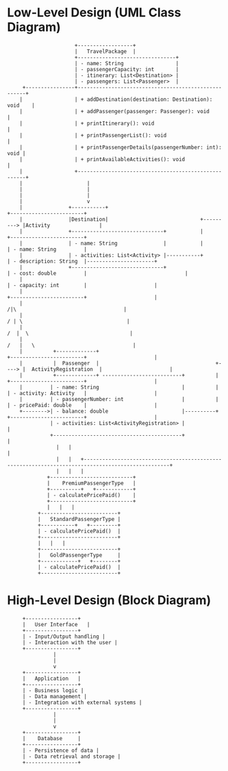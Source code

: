 # Low-Level Design (UML Class Diagram)
                          +------------------+
                          |   TravelPackage  |
                          +--------------------------------+
                          | - name: String                 |
                          | - passengerCapacity: int       |
                          | - itinerary: List<Destination> |
                          | - passengers: List<Passenger>  |
         +----------------+-----------------------------------------------------+
        |                 | + addDestination(destination: Destination): void    |
        |                 | + addPassenger(passenger: Passenger): void          |
        |                 | + printItinerary(): void                            |
        |                 | + printPassengerList(): void                        |
        |                 | + printPassengerDetails(passengerNumber: int): void |
        |                 | + printAvailableActivities(): void                  |
        |                 +-----------------------------------------------------+
        |                     |
        |                     |                                                       
        |                     |                                                       
        |                     v                                                       
        |               +-----------+                                          +------------------------+
        |               |Destination|                              +---------> |Activity                |
        |               +------------------------------+           |           +------------------------+
        |               | - name: String               |           |           | - name: String         |
        |               | - activities: List<Activity> |-----------+           | - description: String  |----------------------+ 
        |               +------------------------------+                       | - cost: double         |					             |
        |                                                                      | - capacity: int        |                      |
        |                                                                      +------------------------+                      |
        |                                                                                /|\                                   |
        |                                                                               / | \                                  |
        |                                                                              /  |  \                                 |
        |                                                                             /   |   \                                |
        |          +-------------+                                             +------------------------+                      |
        |          |  Passenger  |                                      +----> |  ActivityRegistration  |                      |
        |          +-------------+ --------------------------+          |      +------------------------+                      |                      
        |         | - name: String                           |          |      | - activity: Activity   |                      |
        |         | - passengerNumber: int                   |          |      | - pricePaid: double    |                      |
        +-------->| - balance: double                        |----------+      +------------------------+                      |
                  | - activities: List<ActivityRegistration> |                                                                 |
                  +------------------------------------------+                                                                 | 
                    |   |   																								                                                   |
                    |   |   +--------------------------------------------------------------------------------------------------+
                    |   |   |
                 +---------------------------+
                 |    PremiumPassengerType   |
                 +----------+   +------------+
                 | - calculatePricePaid()    |
                 +---------------------------+
                 |   |   |
              +-------------------------+
              |   StandardPassengerType |
              +-----------+   +---------+
              | - calculatePricePaid()  |
              +-------------------------+
              |   |   |
              +-------------------------+
              |   GoldPassengerType     |
              +------------+   +--------+
              | - calculatePricePaid()  |
              +-------------------------+


                                           
# High-Level Design (Block Diagram)
         +-----------------+
         |   User Interface   |
         +-----------------+
         | - Input/Output handling |
         | - Interaction with the user |
         +-----------------+
                   |
                   |
                   v
         +-----------------+
         |   Application   |
         +-----------------+
         | - Business logic |
         | - Data management |
         | - Integration with external systems |
         +-----------------+
                   |
                   |
                   v
         +-----------------+
         |    Database     |
         +-----------------+
         | - Persistence of data |
         | - Data retrieval and storage |
         +-----------------+
